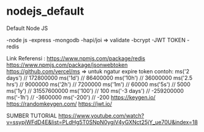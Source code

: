 # nodejs_default

Default Node JS

-node js
-express
-mongodb
-hapi/joi => validate
-bcrypt
-JWT TOKEN
-redis

Link Referensi :
https://www.npmjs.com/package/redis
https://www.npmjs.com/package/jsonwebtoken
https://github.com/vercel/ms => untuk ngatur expire token
contoh:
ms('2 days') // 172800000
ms('1d') // 86400000
ms('10h') // 36000000
ms('2.5 hrs') // 9000000
ms('2h') // 7200000
ms('1m') // 60000
ms('5s') // 5000
ms('1y') // 31557600000
ms('100') // 100
ms('-3 days') // -259200000
ms('-1h') // -3600000
ms('-200') // -200
https://keygen.io/
https://randomkeygen.com/
https://jwt.io/

SUMBER TUTORIAL
https://www.youtube.com/watch?v=ssypjWFdD4E&list=PLdHg5T0SNpN0ygjV4yGXNct25jY_ue70U&index=18
